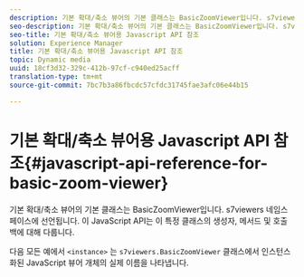```yaml
---
description: 기본 확대/축소 뷰어의 기본 클래스는 BasicZoomViewer입니다. s7viewers 네임스페이스에 선언됩니다. 이 JavaScript API는 이 특정 클래스의 생성자, 메서드 및 호출 백에 대해 다룹니다.
seo-description: 기본 확대/축소 뷰어의 기본 클래스는 BasicZoomViewer입니다. s7viewers 네임스페이스에 선언됩니다. 이 JavaScript API는 이 특정 클래스의 생성자, 메서드 및 호출 백에 대해 다룹니다.
seo-title: 기본 확대/축소 뷰어용 Javascript API 참조
solution: Experience Manager
title: 기본 확대/축소 뷰어용 Javascript API 참조
topic: Dynamic media
uuid: 18cf3d32-329c-412b-97cf-c940ed25acff
translation-type: tm+mt
source-git-commit: 7bc7b3a86fbcdc57cfdc31745fae3afc06e44b15

---
```



# 기본 확대/축소 뷰어용 Javascript API 참조{#javascript-api-reference-for-basic-zoom-viewer}

기본 확대/축소 뷰어의 기본 클래스는 BasicZoomViewer입니다. s7viewers 네임스페이스에 선언됩니다. 이 JavaScript API는 이 특정 클래스의 생성자, 메서드 및 호출 백에 대해 다룹니다.

다음 모든 예에서 `<instance>` 는 `s7viewers.BasicZoomViewer` 클래스에서 인스턴스화된 JavaScript 뷰어 개체의 실제 이름을 나타냅니다.
